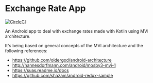 # Exchange Rate App
[![CircleCI](https://circleci.com/gh/vinicius-pmoleta/exchange-rate.svg?style=svg)](https://circleci.com/gh/vinicius-pmoleta/exchange-rate)

An Android app to deal with exchange rates made with Kotlin using MVI architecture.

It's being based on general concepts of the MVI architecture and the following references:
- https://github.com/oldergod/android-architecture
- http://hannesdorfmann.com/android/mosby3-mvi-1
- https://suas.readme.io/docs
- https://github.com/shazam/android-redux-sample
